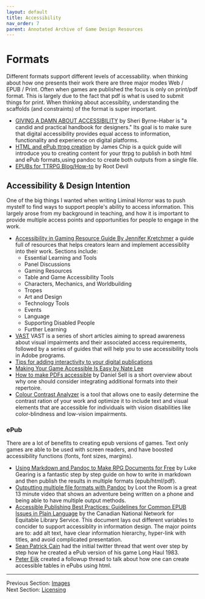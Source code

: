 ```yaml
---
layout: default
title: Accessibility
nav_order: 7
parent: Annotated Archive of Game Design Resources
---
```

# Formats
Different formats support different levels of accessability. when thinking about how one presents their work there are three major modes Web / EPUB / Print. Often when games are published the focus is only on print/pdf format. This is largely due to the fact that pdf is what is used to submit things for print. When thinking about accessiblity, understanding the scaffolds (and constraints) of the format is super important.
- [GIVING A DAMN ABOUT ACCESSIBILITY](https://accessibility.uxdesign.cc/) by Sheri Byrne-Haber is "a candid and practical handbook for designers." Its goal is to make sure that digital accessibility provides equal access to information, functionality and experience on digital platforms.
- [HTML and ePub ttrpg creation](https://jameschip.itch.io/html-and-epub-ttrpg-creation) by James Chip is a quick guide will introduce you to creating content for your ttrpg to publish in both html and ePub formats,using pandoc to create both outputs from a single file.
- [EPUBs for TTRPG Blog/How-to](https://root-devil.com/posts/epubs/) by Root Devil

## Accessibility & Design Intention
One of the big things I wanted when writing Liminal Horror was to push mystelf to find ways to support people's ability to access information. This largely arose from my background in teaching, and how it is important to provide multiple access points and opportunities for people to engage in the work.
- [Accessibility in Gaming Resource Guide By Jennifer Kretchmer](https://docs.google.com/document/d/1ZFSXz-Yva1KZAsP7NblCdkoiQ6RcjxSV2gj98eXusJs/edit) a guide full of resources that helps creators learn and implement accessiblity into their work. Sections include:
    - Essential Learning and Tools
    - Panel Discussions
    - Gaming Resources
    - Table and Game Accessibility Tools
    - Characters, Mechanics, and Worldbuilding
    - Tropes
    - Art and Design
    - Technology Tools
    - Events
    - Language
    - Supporting Disabled People
    - Further Learning
- [VAST](https://vast.guide/) VAST is a series of short articles aiming to spread awareness about visual impairments and their associated access requirements, followed by a series of guides that will help you to use accessibility tools in Adobe programs.
- [Tips for adding interactivity to your digital publications](https://affinityspotlight.com/article/tips-for-adding-interactivity-to-your-digital-publications/?fbclid=IwAR23JilQaxht5L6I3E86vihJwhO9kOTYo0Nd7fZrbv2w0y55zbqFcQm-Gjg)
- [Making Your Game Accessible Is Easy by Nate Lee](https://sessionprep.wordpress.com/2021/07/22/making-your-game-accessible-is-easy-i-promise-2/?fbclid=IwAR2sB_U2uZuWPGtgRyH37Ktj-5YHaQWQt1GJSOlhlRXDoLK4pm1cnwd37mE)
- [How to make PDFs accessible](https://danielsell.blot.im/how-to-make-pdfs-accessible) by Daniel Sell is a short overview about why one should consider integrating additional formats into their repertoire.
- [Colour Contrast Analyzer](https://www.tpgi.com/color-contrast-checker/) is a tool that allows one to easily determine the contrast ration of your work and optimize it to include text and visual elements that  are accessible for individuals with vision disabilities like color-blindness and low-vision impairments.

### ePub
There are a lot of benefits to creating epub versions of games. Text only games are able to be used with screen readers, and have boosted accessibility functions (fonts, font sizes, margins).
- [Using Markdown and Pandoc to Make RPG Documents for Free](https://lukegearing.blot.im/using-markdown-and-pandoc-to-make-rpg-documents-for-free) by Luke Gearing is a fantastic step by step guide on how to write in markdown and then publish the results in multiple formats (epub/html/pdf).
- [Outputting multiple file formats with Pandoc](https://www.youtube.com/watch?v=K4-SmBgT4Uc&t=5s&ab_channel=LootTheRoom) by Loot the Room is a great 13 minute video that shows an adventure being written on a phone and being able to have multiple output methods.
- [Accessible Publishing Best Practices: Guidelines for Common EPUB Issues in Plain Language](https://www.accessiblepublishing.ca/accessible-publishing-best-practices/) by the Canadian National Network for Equitable Library Service. This document lays out different variables to concider to support accessiblity in information design. The major points are to: add alt text, have clear information hierarchy, hyper-link with titles, and avoid complicated presentation.
- [Sean Patrick Cain](https://twitter.com/seanpatrickcain/status/1427356978872033285) had the initial twitter thread that went over step by step how he created a ePub version of his game Long Haul 1983.
- [Peter Eijk](https://twitter.com/JimmyShelter/status/1428439348417073159) created a followup thread to talk about how one can create accessible tables in ePubs using html.

---
Previous Section: [Images](https://goblinarchives.github.io/LiminalHorror/Game%20Design/Images/)
<br> Next Section: [Licensing](https://goblinarchives.github.io/LiminalHorror/Game%20Design/Licensing/)
